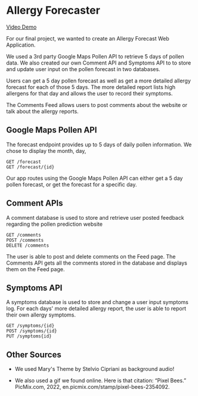 # Allergy Forecaster

[Video Demo](https://www.youtube.com/watch?v=btPoCuaHIxs)

For our final project, we wanted to create an Allergy Forecast Web Application. 

We used a 3rd party Google Maps Pollen API to retrieve 5 days of pollen data.
We also created our own Comment API and Symptoms API to to store and update user input on the pollen forecast in two databases.

Users can get a 5 day pollen forecast as well as get a more detailed allergy forecast for each of those 5 days. The more detailed report lists high allergens for that day and allows the user to record their symptoms.

The Comments Feed allows users to post comments about the website or talk about the allergy reports.

## Google Maps Pollen API
The forecast endpoint provides up to 5 days of daily pollen information. We chose to display the month, day,

    GET /forecast
    GET /forecast/{id}

Our app routes using the Google Maps Pollen API can either get a 5 day pollen forecast, or get the forecast for a specific day.
    

## Comment APIs
A comment database is used to store and retrieve user posted feedback regarding the pollen prediction website

    GET /comments
    POST /comments
    DELETE /comments

The user is able to post and delete comments on the Feed page. The Comments API gets all the comments stored in the database and displays them on the Feed page.


## Symptoms API
A symptoms database is used to store and change a user input symptoms log. For each days' more detailed allergy report, the user is able to report their own allergy symptoms.

    GET /symptoms/{id}
    POST /symptoms/{id}
    PUT /symptoms{id}


## Other Sources
* We used Mary's Theme by Stelvio Cipriani as background audio!

* We also used a gif we found online. Here is that citation:
“Pixel Bees.” PicMix.com, 2022, en.picmix.com/stamp/pixel-bees-2354092.
